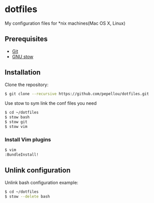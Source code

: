 dotfiles
========

My configuration files for *nix machines(Mac OS X, Linux)

## Prerequisites

* [Git](http://git-scm.com/)
* [GNU stow](http://www.gnu.org/software/stow/)

## Installation

Clone the repository:

```sh
$ git clone --recursive https://github.com/pepellou/dotfiles.git
```

Use stow to sym link the conf files you need

```sh
$ cd ~/dotfiles
$ stow bash
$ stow git
$ stow vim
```

### Install Vim plugins

```sh
$ vim
:BundleInstall!
```

## Unlink configuration

Unlink bash configuration example:

```sh
$ cd ~/dotfiles
$ stow --delete bash
```

